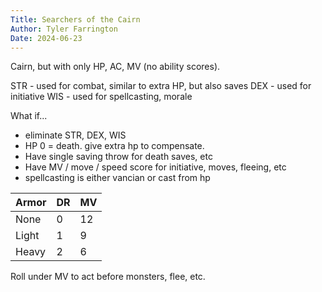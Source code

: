 ```yaml
---
Title: Searchers of the Cairn
Author: Tyler Farrington
Date: 2024-06-23
---
```

 
Cairn, but with only HP, AC, MV (no ability scores).

STR - used for combat, similar to extra HP, but also saves
DEX - used for initiative
WIS - used for spellcasting, morale

What if...

- eliminate STR, DEX, WIS
- HP 0 = death. give extra hp to compensate.
- Have single saving throw for death saves, etc
- Have MV / move / speed score for initiative, moves, fleeing, etc
- spellcasting is either vancian or cast from hp

| Armor | DR | MV |
|-------|----|----|
| None  | 0  | 12 |
| Light | 1  | 9  |
| Heavy | 2  | 6  |

Roll under MV to act before monsters, flee, etc.
